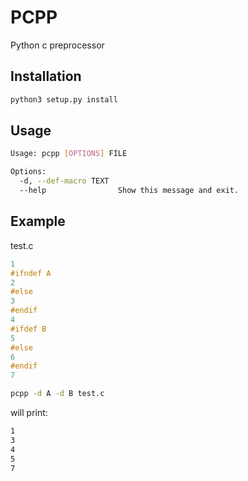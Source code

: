 # PCPP

Python c preprocessor

## Installation

```bash
python3 setup.py install
```

## Usage

```bash
Usage: pcpp [OPTIONS] FILE

Options:
  -d, --def-macro TEXT
  --help                Show this message and exit.
```

## Example

test.c
```c
1
#ifndef A
2
#else
3
#endif
4
#ifdef B
5
#else
6
#endif
7
```

```bash
pcpp -d A -d B test.c
```

will print:

```bash
1
3
4
5
7
```
